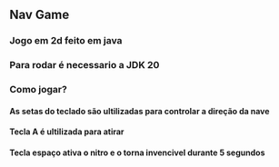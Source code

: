 ## Nav Game

### Jogo em 2d feito em java

### Para rodar é necessario a JDK 20

### Como jogar?
#### As setas do teclado são ultilizadas para controlar a direção da nave
#### Tecla A é ultilizada para atirar
#### Tecla espaço ativa o nitro e o torna invencivel durante 5 segundos